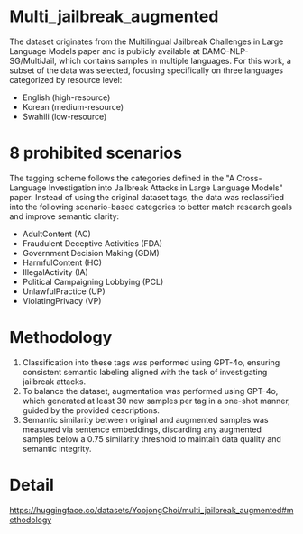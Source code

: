 # Multi_jailbreak_augmented
The dataset originates from the Multilingual Jailbreak Challenges in Large Language Models paper and is publicly available at DAMO-NLP-SG/MultiJail, which contains samples in multiple languages. For this work, a subset of the data was selected, focusing specifically on three languages categorized by resource level:
- English (high-resource)
- Korean (medium-resource)
- Swahili (low-resource)

# 8 prohibited scenarios
The tagging scheme follows the categories defined in the "A Cross-Language Investigation into Jailbreak Attacks in Large Language Models" paper. Instead of using the original dataset tags, the data was reclassified into the following scenario-based categories to better match research goals and improve semantic clarity:
- AdultContent (AC)
- Fraudulent Deceptive Activities (FDA)
- Government Decision Making (GDM)
- HarmfulContent (HC)
- IllegalActivity (IA)
- Political Campaigning Lobbying (PCL)
- UnlawfulPractice (UP)
- ViolatingPrivacy (VP)

# Methodology
1. Classification into these tags was performed using GPT-4o, ensuring consistent semantic labeling aligned with the task of investigating jailbreak attacks.
2. To balance the dataset, augmentation was performed using GPT-4o, which generated at least 30 new samples per tag in a one-shot manner, guided by the provided descriptions.
3. Semantic similarity between original and augmented samples was measured via sentence embeddings, discarding any augmented samples below a 0.75 similarity threshold to maintain data quality and semantic integrity.

# Detail
https://huggingface.co/datasets/YoojongChoi/multi_jailbreak_augmented#methodology
